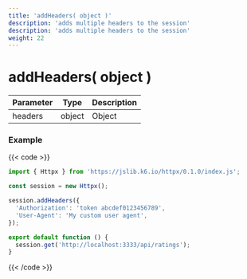 ```yaml
---
title: 'addHeaders( object )'
description: 'adds multiple headers to the session'
description: 'adds multiple headers to the session'
weight: 22
---
```


# addHeaders( object )

| Parameter | Type   | Description |
| --------- | ------ | ----------- |
| headers   | object | Object      |

### Example

{{< code >}}

```javascript
import { Httpx } from 'https://jslib.k6.io/httpx/0.1.0/index.js';

const session = new Httpx();

session.addHeaders({
  'Authorization': 'token abcdef0123456789',
  'User-Agent': 'My custom user agent',
});

export default function () {
  session.get('http://localhost:3333/api/ratings');
}
```

{{< /code >}}

